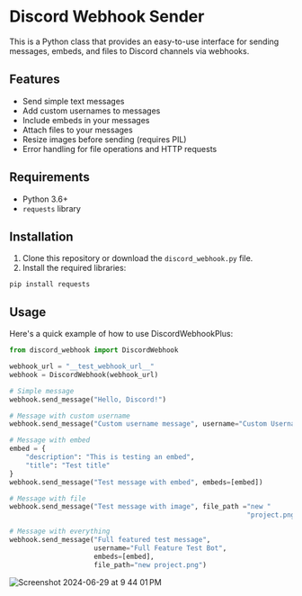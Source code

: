 # Discord Webhook Sender

This is a Python class that provides an easy-to-use interface for sending messages, embeds, and files to Discord channels via webhooks.

## Features

- Send simple text messages
- Add custom usernames to messages
- Include embeds in your messages
- Attach files to your messages
- Resize images before sending (requires PIL)
- Error handling for file operations and HTTP requests

## Requirements

- Python 3.6+
- `requests` library

## Installation

1. Clone this repository or download the `discord_webhook.py` file.
2. Install the required libraries:

```
pip install requests
```

## Usage

Here's a quick example of how to use DiscordWebhookPlus:

```python
from discord_webhook import DiscordWebhook

webhook_url = "__test_webhook_url__"
webhook = DiscordWebhook(webhook_url)

# Simple message
webhook.send_message("Hello, Discord!")

# Message with custom username
webhook.send_message("Custom username message", username="Custom Username")

# Message with embed
embed = {
    "description": "This is testing an embed",
    "title": "Test title"
}
webhook.send_message("Test message with embed", embeds=[embed])

# Message with file
webhook.send_message("Test message with image", file_path ="new "
                                                           "project.png")

# Message with everything
webhook.send_message("Full featured test message",
                     username="Full Feature Test Bot",
                     embeds=[embed],
                     file_path="new project.png")
```

![Screenshot 2024-06-29 at 9 44 01 PM](https://github.com/jimmmmmmmmmmmy/discord-webhook/assets/143036559/54a0ea94-397c-49bc-a15a-3e26d9f65f87)

